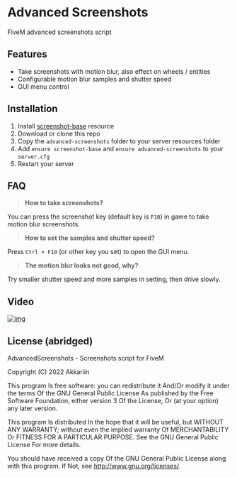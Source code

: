 # Advanced Screenshots
FiveM advanced screenshots script

## Features
- Take screenshots with motion blur, also effect on wheels / entities
- Configurable motion blur samples and shutter speed
- GUI menu control

## Installation
1. Install [screenshot-base](https://github.com/citizenfx/screenshot-basic) resource
2. Download or clone this repo
3. Copy the `advanced-screenshots` folder to your server resources folder
4. Add `ensure screenshot-base` and `ensure advanced-screenshots` to your `server.cfg`
5. Restart your server

## FAQ
> **How to take screenshots?**

You can press the screenshot key (default key is `F10`) in game to take motion blur screenshots.

> **How to set the samples and shutter speed?**

Press `Ctrl + F10` (or other key you set) to open the GUI menu.

> **The motion blur looks not good, why?**

Try smaller shutter speed and more samples in setting, then drive slowly.

## Video
[![img](https://i.imgur.com/IVDW5jm.jpg)](https://youtu.be/7vaUzCaFjTA)

## License (abridged)
AdvancedScreenshots - Screenshots script for FiveM

Copyright (C) 2022 Akkariin

This program Is free software: you can redistribute it And/Or modify it under the terms Of the GNU General Public License As published by the Free Software Foundation, either version 3 Of the License, Or (at your option) any later version.

This program Is distributed In the hope that it will be useful, but WITHOUT ANY WARRANTY; without even the implied warranty Of MERCHANTABILITY Or FITNESS FOR A PARTICULAR PURPOSE. See the GNU General Public License For more details.

You should have received a copy Of the GNU General Public License along with this program. If Not, see http://www.gnu.org/licenses/.
